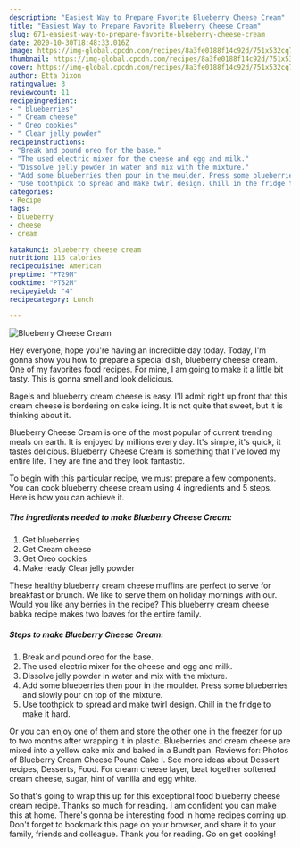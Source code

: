 ```yaml
---
description: "Easiest Way to Prepare Favorite Blueberry Cheese Cream"
title: "Easiest Way to Prepare Favorite Blueberry Cheese Cream"
slug: 671-easiest-way-to-prepare-favorite-blueberry-cheese-cream
date: 2020-10-30T18:48:33.016Z
image: https://img-global.cpcdn.com/recipes/8a3fe0188f14c92d/751x532cq70/blueberry-cheese-cream-recipe-main-photo.jpg
thumbnail: https://img-global.cpcdn.com/recipes/8a3fe0188f14c92d/751x532cq70/blueberry-cheese-cream-recipe-main-photo.jpg
cover: https://img-global.cpcdn.com/recipes/8a3fe0188f14c92d/751x532cq70/blueberry-cheese-cream-recipe-main-photo.jpg
author: Etta Dixon
ratingvalue: 3
reviewcount: 11
recipeingredient:
- " blueberries"
- " Cream cheese"
- " Oreo cookies"
- " Clear jelly powder"
recipeinstructions:
- "Break and pound oreo for the base."
- "The used electric mixer for the cheese and egg and milk."
- "Dissolve jelly powder in water and mix with the mixture."
- "Add some blueberries then pour in the moulder. Press some blueberries and slowly pour on top of the mixture."
- "Use toothpick to spread and make twirl design. Chill in the fridge to make it hard."
categories:
- Recipe
tags:
- blueberry
- cheese
- cream

katakunci: blueberry cheese cream 
nutrition: 116 calories
recipecuisine: American
preptime: "PT29M"
cooktime: "PT52M"
recipeyield: "4"
recipecategory: Lunch

---
```



![Blueberry Cheese Cream](https://img-global.cpcdn.com/recipes/8a3fe0188f14c92d/751x532cq70/blueberry-cheese-cream-recipe-main-photo.jpg)

Hey everyone, hope you're having an incredible day today. Today, I'm gonna show you how to prepare a special dish, blueberry cheese cream. One of my favorites food recipes. For mine, I am going to make it a little bit tasty. This is gonna smell and look delicious.

Bagels and blueberry cream cheese is easy. I&#39;ll admit right up front that this cream cheese is bordering on cake icing. It is not quite that sweet, but it is thinking about it.

Blueberry Cheese Cream is one of the most popular of current trending meals on earth. It is enjoyed by millions every day. It's simple, it's quick, it tastes delicious. Blueberry Cheese Cream is something that I've loved my entire life. They are fine and they look fantastic.


To begin with this particular recipe, we must prepare a few components. You can cook blueberry cheese cream using 4 ingredients and 5 steps. Here is how you can achieve it.

<!--inarticleads1-->

##### The ingredients needed to make Blueberry Cheese Cream:

1. Get  blueberries
1. Get  Cream cheese
1. Get  Oreo cookies
1. Make ready  Clear jelly powder


These healthy blueberry cream cheese muffins are perfect to serve for breakfast or brunch. We like to serve them on holiday mornings with our. Would you like any berries in the recipe? This blueberry cream cheese babka recipe makes two loaves for the entire family. 

<!--inarticleads2-->

##### Steps to make Blueberry Cheese Cream:

1. Break and pound oreo for the base.
1. The used electric mixer for the cheese and egg and milk.
1. Dissolve jelly powder in water and mix with the mixture.
1. Add some blueberries then pour in the moulder. Press some blueberries and slowly pour on top of the mixture.
1. Use toothpick to spread and make twirl design. Chill in the fridge to make it hard.


Or you can enjoy one of them and store the other one in the freezer for up to two months after wrapping it in plastic. Blueberries and cream cheese are mixed into a yellow cake mix and baked in a Bundt pan. Reviews for: Photos of Blueberry Cream Cheese Pound Cake I. See more ideas about Dessert recipes, Desserts, Food. For cream cheese layer, beat together softened cream cheese, sugar, hint of vanilla and egg white. 

So that's going to wrap this up for this exceptional food blueberry cheese cream recipe. Thanks so much for reading. I am confident you can make this at home. There's gonna be interesting food in home recipes coming up. Don't forget to bookmark this page on your browser, and share it to your family, friends and colleague. Thank you for reading. Go on get cooking!

